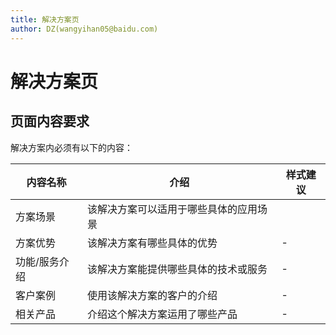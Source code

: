 ```yaml
---
title: 解决方案页
author: DZ(wangyihan05@baidu.com)
---
```


# 解决方案页

## 页面内容要求

解决方案内必须有以下的内容：

| 内容名称         | 介绍        | 样式建议|
| ------------- |------------ | -----|
| 方案场景         | 该解决方案可以适用于哪些具体的应用场景 | <cms :name="'通用板块 001 号'"/>   <cms :name="'通用板块 001 号'"/>    <cms :name="'通用板块 001 号'"/>   <cms :name="'通用板块 002 号'"/> |
| 方案优势         | 该解决方案有哪些具体的优势                   | - |
| 功能/服务介绍         | 该解决方案能提供哪些具体的技术或服务           | - | 
| 客户案例         | 使用该解决方案的客户的介绍           | - | 
| 相关产品         | 介绍这个解决方案运用了哪些产品           | - | 
